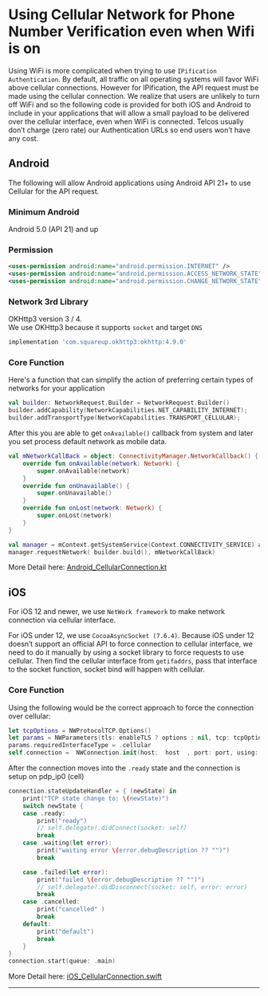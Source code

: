 # Using Cellular Network for Phone Number Verification even when Wifi is on

Using WiFi is more complicated when trying to use `IPification Authentication`. By default, all traffic on all operating systems will favor WiFi above cellular connections. However for IPification, the API request must be made using the cellular connection. We realize that users are unlikely to turn off WiFi and so the following code is provided for both iOS and Android to include in your applications that will allow a small payload to be delivered over the cellular interface, even when WiFi is connected. Telcos usually don’t charge (zero rate) our Authentication URLs so end users won’t have any cost.


## Android

The following will allow Android applications using Android API 21+ to use Cellular for the API request.

### Minimum Android 
Android 5.0 (API 21) and up

### Permission
```xml
<uses-permission android:name="android.permission.INTERNET" />
<uses-permission android:name="android.permission.ACCESS_NETWORK_STATE" />
<uses-permission android:name="android.permission.CHANGE_NETWORK_STATE" />
```
### Network 3rd Library
OKHttp3 version 3 / 4. <br/>
We use OKHttp3 because it supports `socket` and target `DNS`

```groovy
implementation 'com.squareup.okhttp3:okhttp:4.9.0'
```


### Core Function

Here's a function that can simplify the action of preferring certain types of networks for your application
```kotlin
val builder: NetworkRequest.Builder = NetworkRequest.Builder()
builder.addCapability(NetworkCapabilities.NET_CAPABILITY_INTERNET);
builder.addTransportType(NetworkCapabilities.TRANSPORT_CELLULAR);
```
After this you are able to get `onAvailable()` callback from system and later you set process default network as mobile data.
```kotlin
val mNetworkCallBack = object: ConnectivityManager.NetworkCallback() {
    override fun onAvailable(network: Network) {
        super.onAvailable(network)
    }
    override fun onUnavailable() {
        super.onUnavailable()
    }
    override fun onLost(network: Network) {
        super.onLost(network)
    }
}
```
```kotlin
val manager = mContext.getSystemService(Context.CONNECTIVITY_SERVICE) as ConnectivityManager
manager.requestNetwork( builder.build(), mNetworkCallBack)
```

More Detail here:
[Android_CellularConnection.kt](https://github.com/bvantagelimited/ipification-mobile-sdk-code-snippet/blob/main/Android_CellularConnection.kt)

## iOS


For iOS 12 and newer, we use `NetWork framework` to make network connection via cellular interface.

For iOS under 12, we use `CocoaAsyncSocket (7.6.4)`. Because iOS under 12 doesn’t support an official API to force connection to cellular interface,  we need to do it manually by using a socket library to force requests to use cellular. 
Then find the cellular interface from `getifaddrs`, pass that interface to the socket function, socket bind will happen with cellular. 

### Core Function
Using the following would be the correct approach to force the connection over cellular:

```swift
let tcpOptions = NWProtocolTCP.Options()
let params = NWParameters(tls: enableTLS ? options : nil, tcp: tcpOptions)
params.requiredInterfaceType = .cellular
self.connection =  NWConnection.init(host:  host  , port: port, using: params)
```
After the connection moves into the `.ready` state and the connection is setup on pdp_ip0 (cell)
```swift
connection.stateUpdateHandler = { (newState) in
    print("TCP state change to: \(newState)")
    switch newState {
    case .ready:
        print("ready")
        // self.delegate!.didConnect(socket: self)
        break
    case .waiting(let error):
        print("waiting error \(error.debugDescription ?? "")")
        break

    case .failed(let error):
        print("failed \(error.debugDescription ?? "")")
        // self.delegate?.didDisconnect(socket: self, error: error)
        break
    case .cancelled:
        print("cancelled" )
        break
    default:
        print("default")
        break
    }
}
connection.start(queue: .main)
```


More Detail here:
[iOS_CellularConnection.swift](https://github.com/bvantagelimited/ipification-mobile-sdk-code-snippet/blob/main/iOS_CellularConnection.swift)

---
